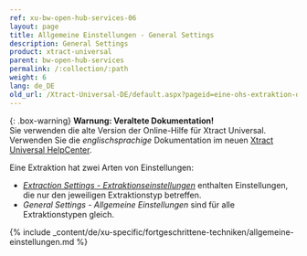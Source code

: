```yaml
---
ref: xu-bw-open-hub-services-06
layout: page
title: Allgemeine Einstellungen - General Settings
description: General Settings
product: xtract-universal
parent: bw-open-hub-services
permalink: /:collection/:path
weight: 6
lang: de_DE
old_url: /Xtract-Universal-DE/default.aspx?pageid=eine-ohs-extraktion-definieren
---
```


{: .box-warning}
**Warnung: Veraltete Dokumentation!** <br>
Sie verwenden die alte Version der Online-Hilfe für Xtract Universal.<br>
Verwenden Sie die *englischsprachige* Dokumentation im neuen [Xtract Universal HelpCenter](https://helpcenter.theobald-software.com/xtract-universal/documentation/introduction/).

Eine Extraktion hat zwei Arten von Einstellungen:
- [*Extraction Settings - Extraktionseinstellungen*](./open-hub-services-settings) enthalten Einstellungen, die nur den jeweiligen Extraktionstyp betreffen.
- *General Settings - Allgemeine Einstellungen* sind für alle Extraktionstypen gleich. 


{% include _content/de/xu-specific/fortgeschrittene-techniken/allgemeine-einstellungen.md  %}


